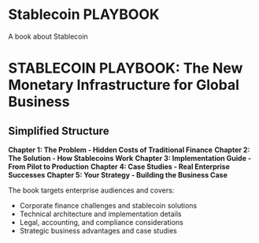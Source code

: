 # Stablecoin PLAYBOOK
A book about Stablecoin
# STABLECOIN PLAYBOOK: The New Monetary Infrastructure for Global Business

## Simplified Structure

**Chapter 1: The Problem - Hidden Costs of Traditional Finance**
**Chapter 2: The Solution - How Stablecoins Work** 
**Chapter 3: Implementation Guide - From Pilot to Production**
**Chapter 4: Case Studies - Real Enterprise Successes**
**Chapter 5: Your Strategy - Building the Business Case**


The book targets enterprise audiences and covers:
- Corporate finance challenges and stablecoin solutions
- Technical architecture and implementation details
- Legal, accounting, and compliance considerations
- Strategic business advantages and case studies